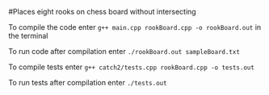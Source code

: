 #Places eight rooks on chess board without intersecting

To compile the code enter `g++ main.cpp rookBoard.cpp -o rookBoard.out`
in the terminal

To run code after compilation enter `./rookBoard.out sampleBoard.txt`

To compile tests enter `g++ catch2/tests.cpp rookBoard.cpp -o tests.out`

To run tests after compilation enter `./tests.out`
